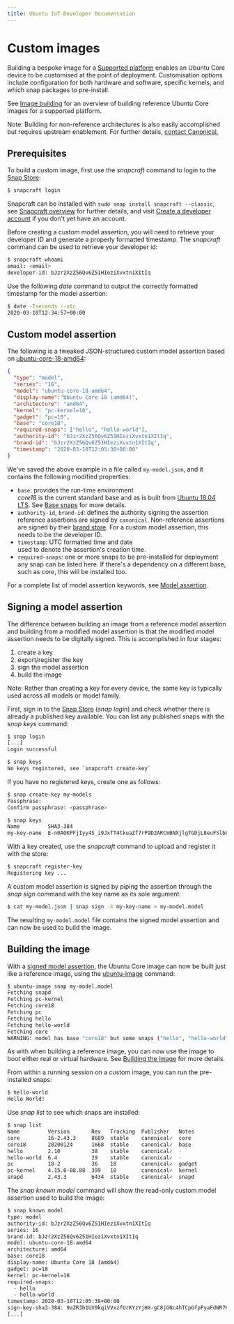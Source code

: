 ```yaml
---
title: Ubuntu IoT Developer Documentation
---
```


# Custom images

Building a bespoke image for a [Supported platform](../platforms.md) enables an
Ubuntu Core device to be customised at the point of deployment.  Customisation
options include configuration for both hardware and software, specific kernels,
and which snap packages to pre-install.

See [Image building](image-building.md) for an overview of building reference
Ubuntu Core images for a supported platform.

<div class="p-notification--positive"><p markdown="1" class="p-notification__response"><span class="p-notification__status">Note:</span>
Building for non-reference architectures is also easily accomplished but
requires upstream enablement. For further details, <a
href="https://ubuntu.com/core#get-in-touch">contact Canonical.</a> </p></div>

## Prerequisites

To build a custom image, first use the _snapcraft_ command to login to the [Snap
Store](https://snapcraft.io/store):

```bash
$ snapcraft login
```

Snapcraft can be installed with `sudo snap install snapcraft --classic`, see
[Snapcraft overview](https://snapcraft.io/docs/snapcraft-overview) for further
details, and visit [Create a developer
account](https://snapcraft.io/docs/creating-your-developer-account) if you
don't yet have an account.

Before creating a custom model assertion, you will need to retrieve your
developer ID and generate a properly formatted timestamp. The _snapcraft_
command can be used to retrieve your developer id:

```bash
$ snapcraft whoami
email: <email>
developer-id: bJzr2XzZ56Qv6Z51HIeziXvxtn1XItIq
```

Use the following _date_ command to output the correctly formatted timestamp
for the model assertion:

```bash
$ date -Iseconds --utc
2020-03-10T12:34:57+00:00
```

## Custom model assertion

The following is a tweaked JSON-structured custom model assertion based on
[ubuntu-core-18-amd64](http://cdimage.ubuntu.com/ubuntu-core/18/stable/current/ubuntu-core-18-amd64.model-assertion):

```json
{
  "type": "model",
  "series": "16",
  "model": "ubuntu-core-18-amd64",
  "display-name":"Ubuntu Core 18 (amd64)",
  "architecture": "amd64",
  "kernel": "pc-kernel=18",
  "gadget": "pc=18",
  "base": "core18",
  "required-snaps": ["hello", "hello-world"],
  "authority-id": "bJzr2XzZ56Qv6Z51HIeziXvxtn1XItIq",
  "brand-id": "bJzr2XzZ56Qv6Z51HIeziXvxtn1XItIq",
  "timestamp": "2020-03-10T12:05:38+00:00"
}
```

We've saved the above example in a file called `my-model.json`, and it contains
the following modified properties:

- `base`: provides the run-time environment  
  _core18_ is the current standard base and as is built from [Ubuntu 18.04 LTS](http://releases.ubuntu.com/18.04/). See [Base snaps](https://forum.snapcraft.io/t/base-snaps/11198) for more details.
- `authority-id`, `brand-id`: defines the authority signing the assertion  
  reference assertions are signed by `canonical`. Non-reference assertions are
signed by their [brand store](build-store/index.md). For a custom model
assertion, this needs to be the developer ID.
- `timestamp`: UTC formatted time and date  
  used to denote the assertion's creation time.
- `required-snaps`: one or more snaps to be pre-installed for deployment
  any snap can be listed here. If there's a dependency on a different base, such as _core_, this will be installed too.  

For a complete list of model assertion keywords, see [Model assertion](../reference/assertions/model.md).

## Signing a model assertion

The difference between building an image from a reference model assertion and
building from a modified model assertion is that the modified model assertion
needs to be digitally signed. This is accomplished in four stages:

1. create a key
1. export/register the key
1. sign the model assertion
1. build the image

<div class="p-notification--positive"><p markdown="1" class="p-notification__response"><span class="p-notification__status">Note:</span>
Rather than creating a key for every device, the same key is typically used across all models or model family.
</p></div>

First, sign in to the [Snap Store](https://snapcraft.io/store) (_snap login_)
and check whether there is already a published key available. You can list any
published snaps with the _snap keys_ command:

```bash
$ snap login
[...]
Login successful

$ snap keys
No keys registered, see `snapcraft create-key`
```

If you have no registered keys, create one as follows:

```bash
$ snap create-key my-models
Passphrase:
Confirm passphrase: <passphrase>

$ snap keys
Name         SHA3-384
my-key-name  E-n0AOKPFjIyy4S_i9JxTT4tkuaZf7rP9D2ARCmBNXjlgTGDjL8euFSlb87U0NPl
```

With a key created, use the _snapcraft_ command to upload and register it with
the store:

```bash
$ snapcraft register-key
Registering key ...
```

A custom model assertion is signed by piping the assertion through the _snap
sign_ command with the key name as its sole argument:

```bash
$ cat my-model.json | snap sign -k my-key-name > my-model.model
```

The resulting `my-model.model` file contains the signed model assertion and can
now be used to build the image.

## Building the image

With a [signed model assertion](#signing-a-model-assertion), the Ubuntu Core
image can now be built just like a reference image, using the
[ubuntu-image](image-building.md#building-with-ubuntu-image) command:

```bash
$ ubuntu-image snap my-model.model
Fetching snapd
Fetching pc-kernel
Fetching core18
Fetching pc
Fetching hello
Fetching hello-world
Fetching core
WARNING: model has base "core18" but some snaps ("hello", "hello-world") require "core" as base as well, for compatibility it was added implicitly, adding "core" explicitly is recommended
```

As with when building a reference image, you can now use the image to boot either
real or virtual hardware. See [Building the
image](image-building.md#building-with-ubuntu-image) for more details.


From within a running session on a custom image, you can run the pre-installed
snaps:

```bash
$ hello-world
Hello World!
```

Use _snap list_ to see which snaps are installed:


```bash
$ snap list
Name         Version       Rev   Tracking  Publisher   Notes
core         16-2.43.3     8689  stable    canonical✓  core
core18       20200124      1668  stable    canonical✓  base
hello        2.10          38    stable    canonical✓  -
hello-world  6.4           29    stable    canonical✓  -
pc           18-2          36    18        canonical✓  gadget
pc-kernel    4.15.0-88.88  399   18        canonical✓  kernel
snapd        2.43.3        6434  stable    canonical✓  snapd
```

The _snap known model_ command will show the read-only custom model
assertion used to build the image:

```bash
$ snap known model
type: model
authority-id: bJzr2XzZ56Qv6Z51HIeziXvxtn1XItIq
series: 16
brand-id: bJzr2XzZ56Qv6Z51HIeziXvxtn1XItIq 
model: ubuntu-core-18-amd64
architecture: amd64
base: core18
display-name: Ubuntu Core 18 (amd64)
gadget: pc=18
kernel: pc-kernel=18
required-snaps:
  - hello
  - hello-world
timestamp: 2020-03-10T12:05:38+00:00
sign-key-sha3-384: 9aZR3b1UX9kqiVVxzfUrKYzYjHX-gC8jGNc4hTCpGfpPyaFdWR7K68HLoY1EH3yR
[...]
```
